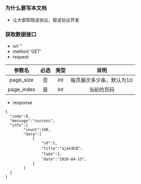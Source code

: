 ### 为什么要写本文档
* 让大家知晓该协议，按该协议开发
### 获取数据接口
* url ''
* method 'GET'
* request  

|  参数名  | 必选 |  类型 |  说明 |
|:-------:|:----:|:-----:|:-----:|
|page_size | 否  |   int |每页展示多少条，默认为10|
|page_index| 是  |   int |当前的页码|

* response
 ``` 
{
   "code":0,
   "message":"success",
   "info":{
         "count":100,
         "data":[
             {
                 "id":1,
                 "title":"ajax测试"，
                 "type":1，
                 "date":"2020-04-15"，
             }
         ]
   }
}
```